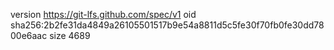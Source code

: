 version https://git-lfs.github.com/spec/v1
oid sha256:2b2fe31da4849a26105501517b9e54a8811d5c5fe30f70fb0fe30dd7800e6aac
size 4689
